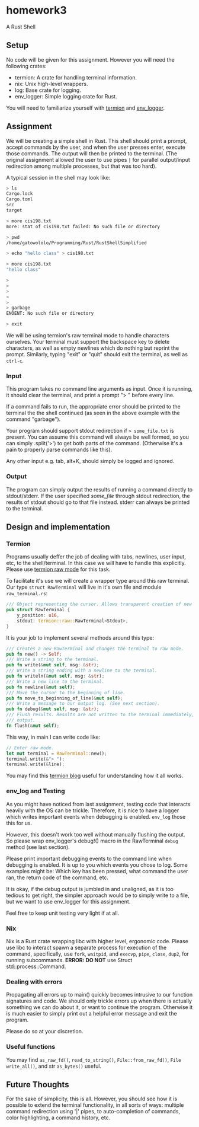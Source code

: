 # homework3
A Rust Shell

## Setup
No code will be given for this assignment. However you will need the following crates:
- termion: A crate for handling terminal information.
- nix: Unix high-level wrappers.
- log: Base crate for logging.
- env_logger: Simple logging crate for Rust.

You will need to familiarize yourself
with [termion](https://github.com/redox-os/termion) and [env_logger](https://docs.rs/env_logger/*/env_logger).

## Assignment
We will be creating a simple shell in Rust. This shell should print a prompt, accept commands by the user, and when the user
presses enter, execute those commands. The output will then be printed to the terminal. (The original assignment allowed the user
to use pipes `|` for parallel output/input redirection among multiple processes, but that was too hard).

A typical session in the shell may look like:
```bash
> ls
Cargo.lock
Cargo.toml
src
target

> more cis198.txt
more: stat of cis198.txt failed: No such file or directory

> pwd
/home/gatowololo/Programming/Rust/RustShellSimplified

> echo "hello class" > cis198.txt

> more cis198.txt
"hello class"

> 
> 
> 
> 
> 
> garbage
ENOENT: No such file or directory

> exit
```

We will be using termion's raw terminal mode to handle characters ourselves. Your terminal must support the backspace key to delete
characters, as well as empty newlines which do nothing but reprint the prompt. Similarly, typing "exit" or "quit" should exit
the terminal, as well as `ctrl-c`.

### Input
This program takes no command line arguments as input. Once it is running, it should clear the terminal, and print a prompt "> "
before every line.

If a command fails to run, the appropriate error should be printed to the terminal the the shell continued (as seen in the above
example with the command "garbage").

Your program should support stdout redirection if `> some_file.txt` is present. You can assume this command will always be well
formed, so you can simply .split('>') to get both parts of the command. (Otherwise it's a pain to properly parse commands like
this).

Any other input e.g. tab, alt+K, should simply be logged and ignored.

### Output
The program can simply output the results of running a command directly to stdout/stderr.
If the user specified *some_file* through stdout redirection, the results of stdout should go to that file instead.
stderr can always be printed to the terminal.

## Design and implementation

### Termion
Programs usually deffer the job of dealing with tabs, newlines, user input, etc, to the shell/terminal. In this case we will have
to handle this explicitly. Please use [termion raw mode](https://docs.rs/termion/1.5.1/termion/raw/index.html) for this task.

To facilitate it's use we will create a wrapper type around this raw terminal. Our type `struct RawTerminal` will live in it's
own file and module `raw_terminal.rs`:

```rust
/// Object representing the cursor. Allows transparent creation of new lines.
pub struct RawTerminal {
    y_position: u16,
    stdout: termion::raw::RawTerminal<Stdout>,
}
```

It is your job to implement several methods around this type:
```rust
/// Creates a new RawTerminal and changes the terminal to raw mode.
pub fn new() -> Self;
/// Write a string to the terminal.
pub fn write(&mut self, msg: &str);
/// Write a string ending with a newline to the terminal.
pub fn writeln(&mut self, msg: &str);
/// Write a new line to the terminal.
pub fn newline(&mut self);
/// Move the cursor to the beginning of line.
pub fn move_to_beginning_of_line(&mut self);
/// Write a message to our output log. (See next section).
pub fn debug(&mut self, msg: &str);
/// Flush results. Results are not written to the terminal immediately, so we flush after a command to write our
/// output.
fn flush(&mut self);
```
This way, in main I can write code like:
```rust
// Enter raw mode.
let mut terminal = RawTerminal::new();
terminal.write(&"> ");
terminal.write(&line);
```

You may find this [termion blog](https://ticki.github.io/blog/making-terminal-applications-in-rust-with-termion/) useful for
understanding how it all works.

### env_log and Testing
As you might have noticed from last assignment, testing code that interacts heavily with the OS can be trickle. Therefore, it is
nice to have a logger which writes important events when debugging is enabled. `env_log` those this for us.

However, this doesn't work too well without manually flushing the output. So please wrap env_logger's debug!() macro in the
RawTerminal `debug` method (see last section).

Please print important debugging events to the command line when debugging is enabled. It is up to you which events you chose
to log. Some examples might be: Which key has been pressed, what command the user ran, the return code of the command, etc.

It is okay, if the debug output is jumbled in and unaligned, as it is too tedious to get right, the simpler approach would be
to simply write to a file, but we want to use env_logger for this assignment.

Feel free to keep unit testing very light if at all.

### Nix
Nix is a Rust crate wrapping libc with higher level, ergonomic code. Please use libc to interact spawn a separate process for
execution of the command, specifically, use `fork`, `waitpid`, and `execvp`, `pipe`, `close`, `dup2`, for running subcommands. **ERROR: DO NOT** use
Struct std::process::Command.

### Dealing with errors 
Propagating all errors up to main() quickly becomes intrusive to our function signatures and code. We should only trickle errors up
when there is actually something we can do about it, or want to continue the program. Otherwise it is much easier to simply print
out a helpful error message and exit the program.

Please do so at your discretion.

### Useful functions
You may find `as_raw_fd()`, `read_to_string()`, `File::from_raw_fd()`, `File write_all()`, and str `as_bytes()` useful.

## Future Thoughts
For the sake of simplicity, this is all. However, you should see how it is possible to extend the terminal functionality,
in all sorts of ways: multiple command redirection using '|' pipes, to auto-completion of commands, color highlighting,
a command history, etc.
